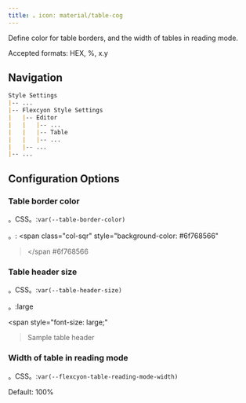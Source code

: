 ```yaml
---
title: 。icon: material/table-cog
---
```


Define color for table borders, and the width of tables in reading mode.

Accepted formats: HEX, %, x.y

## Navigation

```md
Style Settings
|-- ...
|-- Flexcyon Style Settings
|   |-- Editor
|   |   |-- ...
|   |   |-- Table
|   |   |-- ...
|   |-- ...
|-- ...
```

## Configuration Options

### Table border color

。CSS。:`var(--table-border-color)`

。:
<span class="col-sqr" style="background-color: #6f768566"
></span
> #6f768566

### Table header size

。CSS。:`var(--table-header-size)`

。:large

<span style="font-size: large;"
>Sample table header</span>

### Width of table in reading mode

。CSS。:`var(--flexcyon-table-reading-mode-width)`

Default: 100%

